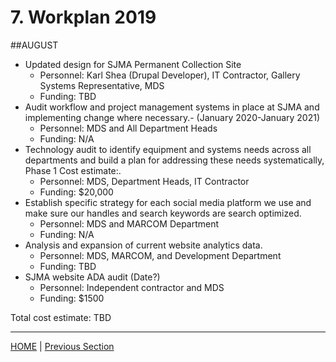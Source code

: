 # 7. Workplan 2019

##AUGUST
* Updated design for SJMA Permanent Collection Site
	- Personnel: Karl Shea (Drupal Developer), IT Contractor, Gallery Systems Representative, MDS
	- Funding: TBD
* Audit workflow and project management systems in place at SJMA and implementing change where necessary.- (January 2020-January 2021)
	- Personnel: MDS and All Department Heads
	- Funding: N/A
* Technology audit to identify equipment and systems needs across all departments and build a plan for  addressing these needs systematically, Phase 1 Cost estimate:.
	- Personnel: MDS, Department Heads, IT Contractor
	- Funding: $20,000
* Establish specific strategy for each social media platform we use and make sure our handles and search keywords are search optimized.
	- Personnel: MDS and MARCOM Department
	- Funding: N/A
* Analysis and expansion of current website analytics data.
	- Personnel: MDS, MARCOM, and Development Department
	- Funding: TBD
* SJMA website ADA audit (Date?)
	- Personnel: Independent contractor and MDS
	- Funding: $1500

Total cost estimate: TBD

-----

[HOME](index.md) | [Previous Section](06_Benchmarks_Deliverables_and_Progress.md)
